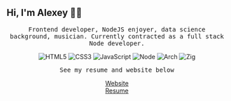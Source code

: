 ## Hi, I'm Alexey 🙋‍♂️

<p align="center">
  <samp>
    Frontend developer, NodeJS enjoyer, data science background, musician. Currently contracted as a full stack Node developer.
  </samp>
</p>
<!-- badges -->
<p align="center">
  <img src="https://img.shields.io/badge/html5-%23E34F26.svg?style=for-the-badge&logo=html5&logoColor=white" alt="HTML5"/>
  <img src="https://img.shields.io/badge/css3-%231572B6.svg?style=for-the-badge&logo=css3&logoColor=white" alt="CSS3"/>
  <img src="https://img.shields.io/badge/javascript-%23323330.svg?style=for-the-badge&logo=javascript&logoColor=%23F7DF1E" alt="JavaScript"/>
  <img src="https://img.shields.io/badge/node.js-6DA55F?style=for-the-badge&logo=node.js&logoColor=white" alt="Node"/>
  <img src="https://img.shields.io/badge/arch-4287F5?style=for-the-badge&logo=archlinux&logoColor=white" alt="Arch"/>
  <img src="https://img.shields.io/badge/zig-F5D820?style=for-the-badge&logo=zig&logoColor=white" alt="Zig"/>
</p>
<!-- resume & website -->
<p align="center">
  <samp>
    See my resume and website below
  </samp>
</p>
<p align="center">
  <a align="center" href="https://milelime.github.io/" target="_blank">
    Website
  </a></br>
  <a align="center" href="https://drive.google.com/file/d/1t52WKwMsNBaOGjbnzWWy8sG8zhkZkneD/view?usp=sharing" target="_blank">
    Resume
  </a>
</p>
